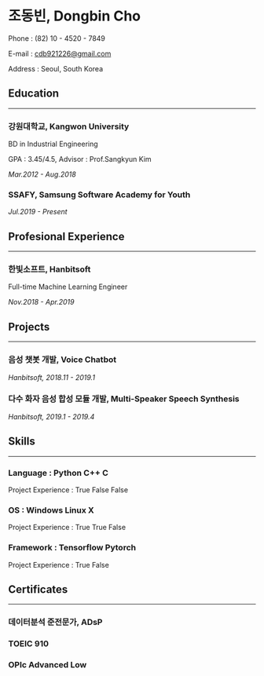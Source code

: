 # 조동빈, Dongbin Cho

Phone :	(82) 10 - 4520 - 7849

E-mail :	cdb921226@gmail.com

Address :	Seoul, South Korea



## Education

---

### 강원대학교, Kangwon University

BD in Industrial Engineering

GPA : 3.45/4.5, Advisor : Prof.Sangkyun Kim

*Mar.2012 - Aug.2018*

### SSAFY, Samsung Software Academy for Youth

*Jul.2019 - Present*



## Profesional Experience

---

### 한빛소프트, Hanbitsoft

Full-time Machine Learning Engineer

*Nov.2018 - Apr.2019*



## Projects

---

### 음성 챗봇 개발, Voice Chatbot

*Hanbitsoft, 2018.11 - 2019.1*

### 다수 화자 음성 합성 모듈 개발, Multi-Speaker Speech Synthesis

*Hanbitsoft, 2019.1 - 2019.4*



## Skills

---

### Language :	Python	C++	C

Project Experience :	True	False	False

### OS :	Windows	Linux	X

Project Experience :	True	True	False

### Framework :	Tensorflow	Pytorch

Project Experience :	True	False



## Certificates

---

### 데이터분석 준전문가, ADsP

### TOEIC	910

### OPIc	Advanced Low